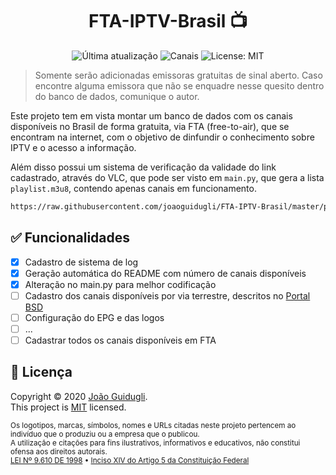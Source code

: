 <h1 align="center">FTA-IPTV-Brasil 📺</h1>
<p align="center">
<img alt="Última atualização" src="https://img.shields.io/badge/%C3%9Altima_atualiza%C3%A7%C3%A3o-1/8/2021-blue.svg" target="_blank" />
<img alt="Canais" src="https://img.shields.io/badge/Canais-97-success" target="_blank" />
<img alt="License: MIT" src="https://img.shields.io/badge/license-MIT-yellow.svg" target="_blank" />
</p>

> Somente serão adicionadas emissoras gratuitas de sinal aberto. Caso encontre alguma emissora que não se enquadre nesse quesito dentro do banco de dados, comunique o autor.

Este projeto tem em vista montar um banco de dados com os canais disponíveis no Brasil de forma gratuita, via FTA (free-to-air), que se encontram na internet, com o objetivo de dinfundir o conhecimento sobre IPTV e o acesso a informação.

Além disso possui um sistema de verificação da validade do link cadastrado,  através do VLC, que pode ser visto em `main.py`, que gera a lista `playlist.m3u8`, contendo apenas canais em funcionamento.

```sh
https://raw.githubusercontent.com/joaoguidugli/FTA-IPTV-Brasil/master/playlist.m3u8
```

## ✅ Funcionalidades

- [x] Cadastro de sistema de log
- [x] Geração automática do README com número de canais disponíveis
- [x] Alteração no main.py para melhor codificação
- [ ] Cadastro dos canais disponíveis por via terrestre, descritos no [Portal BSD](https://www.portalbsd.com.br/)
- [ ] Configuração do EPG e das logos
- [ ] ...
- [ ] Cadastrar todos os canais disponíveis em FTA

## 📝 Licença

Copyright © 2020 [João Guidugli](https://github.com/joaoguidugli).<br/>
This project is [MIT](https://github.com/joaoguidugli/FTA-IPTV-Brasil/blob/master/LICENSE) licensed.<br/>

<sub>Os logotipos, marcas, símbolos, nomes e URLs citadas neste projeto pertencem ao indivíduo que o produziu ou a empresa que o publicou.</sub><br/>
<sub>A utilização e citações para fins ilustrativos, informativos e educativos, não constitui ofensa aos direitos autorais.</sub><br/>
<sub>[LEI Nº 9.610 DE 1998](http://www.planalto.gov.br/ccivil_03/Leis/L9610.htm) • [Inciso XIV do Artigo 5 da Constituição Federal](https://presrepublica.jusbrasil.com.br/legislacao/91972/constituicao-da-republica-federativa-do-brasil-1988#art-5--inc-XIV)</sub>

